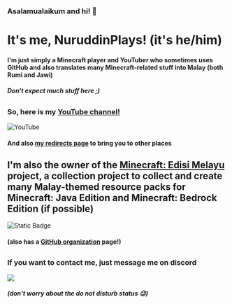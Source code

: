 ### Asalamualaikum and hi! 👋

# It's me, NuruddinPlays! (it's he/him)

#### I'm just simply a Minecraft player and YouTuber who sometimes uses GitHub and also translates many Minecraft-related stuff into Malay (both Rumi and Jawi)</p>
##### Don't expect much stuff here ;)</p></p>

##
### So, here is my [YouTube channel!](https://www.youtube.com/channel/UCv4BSZ_RImSLFct7XLxZlnA)</p>
![YouTube](https://img.shields.io/youtube/channel/subscribers/UCv4BSZ_RImSLFct7XLxZlnA?style=for-the-badge&logo=youtube&logoColor=red&labelColor=darkgreen&color=yellow)</p>
#### And also [my redirects page](https://bit.ly/NuruddinPlays) to bring you to other places

##

## I'm also the owner of the [Minecraft: Edisi Melayu](https://bit.ly/LamanWebMCEM) project, a collection project to collect and create many Malay-themed resource packs for Minecraft: Java Edition and Minecraft: Bedrock Edition (if possible)
![Static Badge](https://img.shields.io/badge/%20-Minecraft%3A%20Edisi%20Melayu-darkgreen?style=for-the-badge&logo=minecraft)</p>
#### (also has a [GitHub organization](https://github.com/Minecraft-EdisiMelayu) page!)

##

### If you want to contact me, just message me on discord 
![](https://dcbadge.vercel.app/api/shield/559261642559324164)
##### (don't worry about the do not disturb status 😉)
